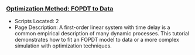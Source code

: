 ### [Optimization Method: FOPDT to Data](https://www.apmonitor.com/pdc/index.php/Main/FirstOrderOptimization)
- Scripts Located: 2
- Page Description: A first-order linear system with time delay is a common empirical description of many dynamic processes. This tutorial demonstrates how to fit an FOPDT model to data or a more complex simulation with optimization techniques.
